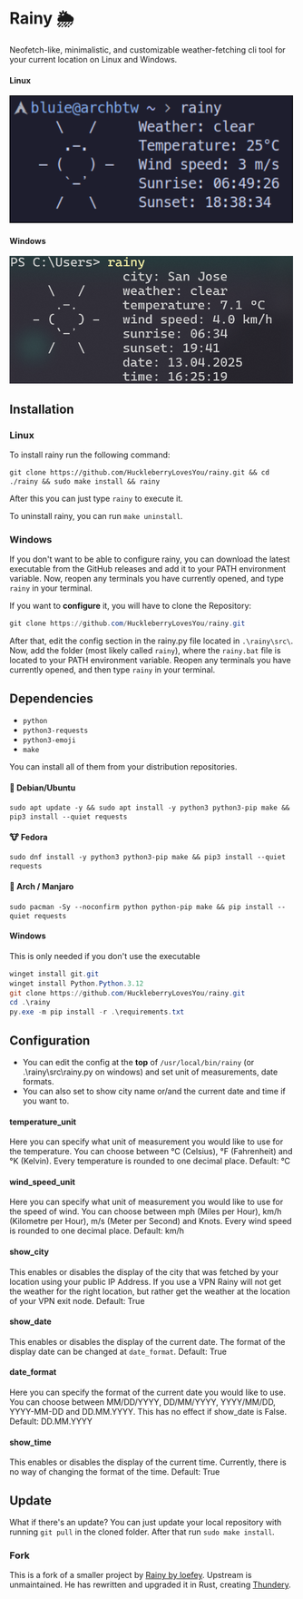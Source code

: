 # Rainy 🌦️

Neofetch-like, minimalistic, and customizable weather-fetching cli tool for your current location on Linux and Windows.

#### Linux

<img src="assets/preview_linux.png">

#### Windows

<img src="assets/preview_windows.png">

## Installation

### Linux

To install rainy run the following command:

```commandline
git clone https://github.com/HuckleberryLovesYou/rainy.git && cd ./rainy && sudo make install && rainy
```

After this you can just type `rainy` to execute it.

To uninstall rainy, you can run `make uninstall`.

### Windows

If you don't want to be able to configure rainy, you can download the latest executable from the GitHub releases and add it to your PATH environment variable.
Now, reopen any terminals you have currently opened, and type `rainy` in your terminal.

If you want to **configure** it, you will have to clone the Repository:

```powershell
git clone https://github.com/HuckleberryLovesYou/rainy.git
```

After that, edit the config section in the rainy.py file located in `.\rainy\src\`.
Now, add the folder (most likely called `rainy`), where the `rainy.bat` file is located to your PATH environment variable.
Reopen any terminals you have currently opened, and then type `rainy` in your terminal.

## Dependencies

* `python`
* `python3-requests`
* `python3-emoji`
* `make`

You can install all of them from your distribution repositories.

#### 🐧 Debian/Ubuntu

```commandline
sudo apt update -y && sudo apt install -y python3 python3-pip make && pip3 install --quiet requests
```

#### 🐮 Fedora

```commandline
sudo dnf install -y python3 python3-pip make && pip3 install --quiet requests
```

#### 🧪 Arch / Manjaro

```commandline
sudo pacman -Sy --noconfirm python python-pip make && pip install --quiet requests
```

#### Windows

This is only needed if you don't use the executable

```powershell
winget install git.git
winget install Python.Python.3.12
git clone https://github.com/HuckleberryLovesYou/rainy.git
cd .\rainy
py.exe -m pip install -r .\requirements.txt
```

## Configuration

* You can edit the config at the **top** of `/usr/local/bin/rainy` (or .\rainy\src\rainy.py on windows) and set unit of measurements, date formats.
* You can also set to show city name or/and the current date and time if you want to.

#### temperature_unit

Here you can specify what unit of measurement you would like to use for the temperature.
You can choose between °C (Celsius), °F (Fahrenheit) and °K (Kelvin).
Every temperature is rounded to one decimal place.
Default: °C

#### wind_speed_unit

Here you can specify what unit of measurement you would like to use for the speed of wind.
You can choose between mph (Miles per Hour), km/h (Kilometre per Hour), m/s (Meter per Second) and Knots.
Every wind speed is rounded to one decimal place.
Default: km/h

#### show_city

This enables or disables the display of the city that was fetched by your location using your public IP Address.
If you use a VPN Rainy will not get the weather for the right location, but rather get the weather at the location of your VPN exit node.
Default: True

#### show_date

This enables or disables the display of the current date.
The format of the display date can be changed at `date_format`.
Default: True

#### date_format

Here you can specify the format of the current date you would like to use.
You can choose between MM/DD/YYYY, DD/MM/YYYY, YYYY/MM/DD, YYYY-MM-DD and DD.MM.YYYY.
This has no effect if show_date is False.
Default: DD.MM.YYYY

#### show_time

This enables or disables the display of the current time.
Currently, there is no way of changing the format of the time.
Default: True

## Update

What if there's an update?
You can just update your local repository with running `git pull` in the cloned folder. After that run `sudo make install`.

### Fork

This is a fork of a smaller project by [Rainy by loefey](https://github.com/loefey/rainy).
Upstream is unmaintained. He has rewritten and upgraded it in Rust, creating [Thundery](https://github.com/loefey/thundery).
